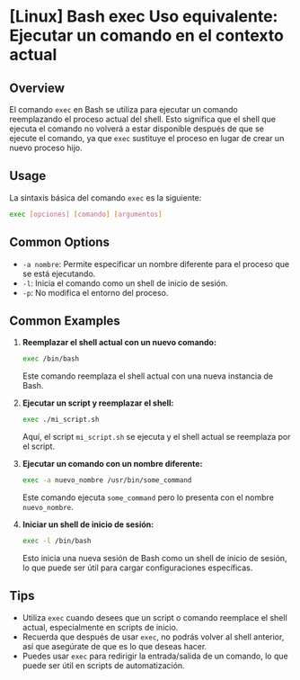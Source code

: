 # [Linux] Bash exec Uso equivalente: Ejecutar un comando en el contexto actual

## Overview
El comando `exec` en Bash se utiliza para ejecutar un comando reemplazando el proceso actual del shell. Esto significa que el shell que ejecuta el comando no volverá a estar disponible después de que se ejecute el comando, ya que `exec` sustituye el proceso en lugar de crear un nuevo proceso hijo.

## Usage
La sintaxis básica del comando `exec` es la siguiente:

```bash
exec [opciones] [comando] [argumentos]
```

## Common Options
- `-a nombre`: Permite especificar un nombre diferente para el proceso que se está ejecutando.
- `-l`: Inicia el comando como un shell de inicio de sesión.
- `-p`: No modifica el entorno del proceso.

## Common Examples

1. **Reemplazar el shell actual con un nuevo comando:**
   ```bash
   exec /bin/bash
   ```
   Este comando reemplaza el shell actual con una nueva instancia de Bash.

2. **Ejecutar un script y reemplazar el shell:**
   ```bash
   exec ./mi_script.sh
   ```
   Aquí, el script `mi_script.sh` se ejecuta y el shell actual se reemplaza por el script.

3. **Ejecutar un comando con un nombre diferente:**
   ```bash
   exec -a nuevo_nombre /usr/bin/some_command
   ```
   Este comando ejecuta `some_command` pero lo presenta con el nombre `nuevo_nombre`.

4. **Iniciar un shell de inicio de sesión:**
   ```bash
   exec -l /bin/bash
   ```
   Esto inicia una nueva sesión de Bash como un shell de inicio de sesión, lo que puede ser útil para cargar configuraciones específicas.

## Tips
- Utiliza `exec` cuando desees que un script o comando reemplace el shell actual, especialmente en scripts de inicio.
- Recuerda que después de usar `exec`, no podrás volver al shell anterior, así que asegúrate de que es lo que deseas hacer.
- Puedes usar `exec` para redirigir la entrada/salida de un comando, lo que puede ser útil en scripts de automatización.